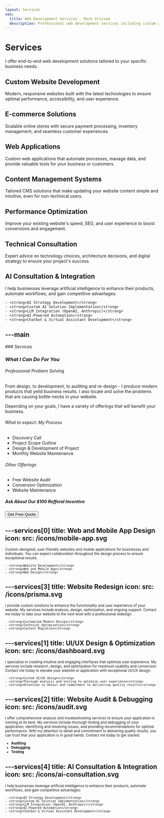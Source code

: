```yaml
---
layout: Services
seo:
  title: Web Development Services - Mack Grissom
  description: Professional web development services including custom websites, e-commerce solutions, and web applications
---
```


# Services

I offer end-to-end web development solutions tailored to your specific business needs.

## Custom Website Development
Modern, responsive websites built with the latest technologies to ensure optimal performance, accessibility, and user experience.

## E-commerce Solutions
Scalable online stores with secure payment processing, inventory management, and seamless customer experiences.

## Web Applications
Custom web applications that automate processes, manage data, and provide valuable tools for your business or customers.

## Content Management Systems
Tailored CMS solutions that make updating your website content simple and intuitive, even for non-technical users.

## Performance Optimization
Improve your existing website's speed, SEO, and user experience to boost conversions and engagement.

## Technical Consultation
Expert advice on technology choices, architecture decisions, and digital strategy to ensure your project's success.

## AI Consultation & Integration
I help businesses leverage artificial intelligence to enhance their products, automate workflows, and gain competitive advantages:

    - <strong>AI Strategy Development</strong>
    - <strong>Custom AI Solution Implementation</strong>
    - <strong>LLM Integration (OpenAI, Anthropic)</strong>
    - <strong>AI-Powered Automation</strong>
    - <strong>Chatbot & Virtual Assistant Development</strong>

---main
---

<PageTitle>
  ### Services

  ### _What I Can Do For You_
</PageTitle>

###### Professional Problem Solving

From design, to development, to auditing and re-design - I produce modern products that yeild business results. I also locate and solve the problems that are causing bottle-necks in your website. 

Depending on your goals, I have a variety of offerings that will benefit your business.

###### What to expect: My Process

- Discovery Call
- Project Scope Outline
- Design & Development of Project
- Monthly Website Maintenance

###### Other Offerings

- Free Website Audit
- Conversion Optimization
- Website Maintenance

##### Ask About Our $100 Refferal Incentive

<Sep size="12" />

<Button href="/contact" variant="white" size="sm">
  Get Free  Quote
</Button>

---services[0]
title: Web and Mobile App Design
icon:
  src: /icons/mobile-app.svg
---

<small>
 Custom-designed, user-friendly websites and mobile applications for businesses and individuals. You can expect collaboration throughout the design process to ensure exceptional results.

    - <strong>Website Development</strong>
    - <strong>Web and Mobile App</strong>
    - <strong>Web Design</strong>

</small>

---services[3]
title: Website Redesign
icon:
  src: /icons/prisma.svg
---

<small>
  I provide custom solutions to enhance the functionality and user experience of your website. My services include analysis, design, optimization, and ongoing support. Contact me today to take your website to the next level with a professional redesign.

    - <strong>Customized Modern Design</strong>
    - <strong>Technical Optimization</strong>
    - <strong>Content Migration</strong>

</small>

---services[1]
title: UI/UX Design & Optimization
icon:
  src: /icons/dashboard.svg
---

<small>
 I specialize in creating intuitive and engaging interfaces that optimize user experience. My services include research, design, and optimization for maximum usability and conversion. Contact me today to elevate your website or application with exceptional UI/UX design.

    - <strong>Custom UI/UX design</strong>
    - <strong>Thorough analysis and testing to optimize user experience</strong>
    - <strong>Attention to detail and commitment to delivering quality results</strong>
</small>

---services[2]
title: Website Audit & Debugging
icon:
  src: /icons/audit.svg
---

<small>
I offer comprehensive analysis and troubleshooting services to ensure your application is running at its best. My services include thorough testing and debugging of your application, identifying and resolving issues, and providing recommendations for optimal performance. With my attention to detail and commitment to delivering quality results, you can trust that your application is in good hands. Contact me today to get started.

  - <strong>Auditing </strong>
  - <strong>Debugging</strong>
  - <strong>Testing</strong>
</small>

---services[4]
title: AI Consultation & Integration
icon:
  src: /icons/ai-consultation.svg
---

<small>
  I help businesses leverage artificial intelligence to enhance their products, automate workflows, and gain competitive advantages:

    - <strong>AI Strategy Development</strong>
    - <strong>Custom AI Solution Implementation</strong>
    - <strong>LLM Integration (OpenAI, Anthropic)</strong>
    - <strong>AI-Powered Automation</strong>
    - <strong>Chatbot & Virtual Assistant Development</strong>
</small>
